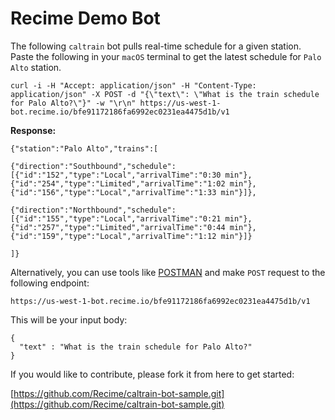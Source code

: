 # Recime Demo Bot

The following `caltrain` bot pulls real-time schedule for a given station. Paste the following in your `macOS` terminal to get the latest schedule for `Palo Alto` station.

```
curl -i -H "Accept: application/json" -H "Content-Type: application/json" -X POST -d "{\"text\": \"What is the train schedule for Palo Alto?\"}" -w "\r\n" https://us-west-1-bot.recime.io/bfe91172186fa6992ec0231ea4475d1b/v1
```

**Response:**

```
{"station":"Palo Alto","trains":[

{"direction":"Southbound","schedule":[{"id":"152","type":"Local","arrivalTime":"0:30 min"},{"id":"254","type":"Limited","arrivalTime":"1:02 min"},{"id":"156","type":"Local","arrivalTime":"1:33 min"}]},

{"direction":"Northbound","schedule":[{"id":"155","type":"Local","arrivalTime":"0:21 min"},{"id":"257","type":"Limited","arrivalTime":"0:44 min"},{"id":"159","type":"Local","arrivalTime":"1:12 min"}]}

]}
```

Alternatively, you can use tools like [POSTMAN](https://www.getpostman.com/) and make `POST` request to the following endpoint:

```
https://us-west-1-bot.recime.io/bfe91172186fa6992ec0231ea4475d1b/v1
```

This will be your input body:

```
{
  "text" : "What is the train schedule for Palo Alto?"
}

```




If you would like to contribute, please fork it from here to get started:

[https://github.com/Recime/caltrain-bot-sample.git](https://github.com/Recime/caltrain-bot-sample.git)
